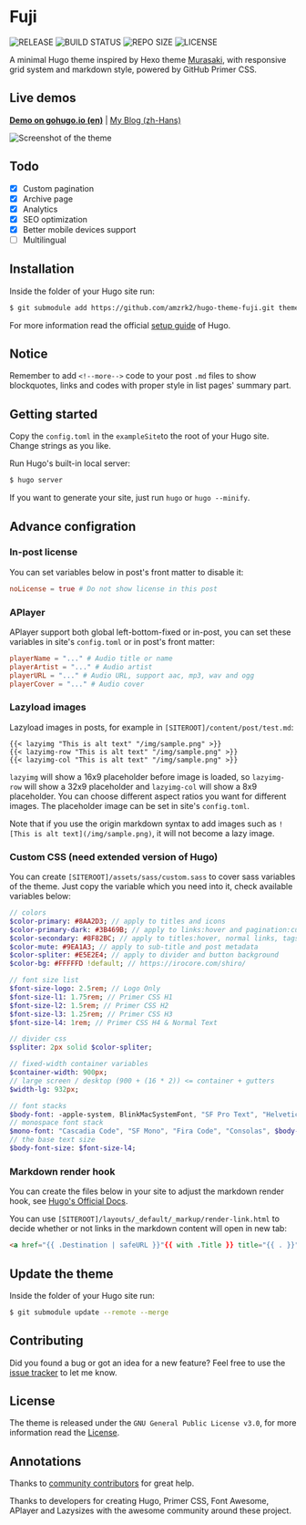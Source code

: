 # Fuji

![RELEASE](https://img.shields.io/github/v/release/amzrk2/hugo-theme-fuji) ![BUILD STATUS](https://img.shields.io/github/workflow/status/amzrk2/hugo-theme-fuji/Build%20Test) ![REPO SIZE](https://img.shields.io/github/repo-size/amzrk2/hugo-theme-fuji) ![LICENSE](https://img.shields.io/github/license/amzrk2/hugo-theme-fuji)

A minimal Hugo theme inspired by Hexo theme [Murasaki](https://github.com/printempw/hexo-theme-murasaki/), with responsive grid system and markdown style, powered by GitHub Primer CSS.

## Live demos

[**Demo on gohugo.io (en)**](https://themes.gohugo.io/theme/hugo-theme-fuji/) | [My Blog (zh-Hans)](https://blog.amzrk2.cc/)

![Screenshot of the theme](https://raw.githubusercontent.com/amzrk2/hugo-theme-fuji/master/images/screenshot.png)

## Todo

- [x] Custom pagination
- [x] Archive page
- [x] Analytics
- [x] SEO optimization
- [x] Better mobile devices support
- [ ] Multilingual

## Installation

Inside the folder of your Hugo site run:

```bash
$ git submodule add https://github.com/amzrk2/hugo-theme-fuji.git themes/fuji
```

For more information read the official [setup guide](https://gohugo.io/overview/installing/) of Hugo.

## Notice

Remember to add ```<!--more-->``` code to your post ```.md``` files to show blockquotes, links and codes with proper style in list pages' summary part.

## Getting started

Copy the ```config.toml``` in the ```exampleSite```to the root of your Hugo site. Change strings as you like.

Run Hugo's built-in local server:

```bash
$ hugo server
```

If you want to generate your site, just run ```hugo``` or ```hugo --minify```.

## Advance configration

### In-post license

You can set variables below in post's front matter to disable it:

```toml
noLicense = true # Do not show license in this post
```

### APlayer

APlayer support both global left-bottom-fixed or in-post, you can set these variables in site's ```config.toml``` or in post's front matter:

```toml
playerName = "..." # Audio title or name
playerArtist = "..." # Audio artist
playerURL = "..." # Audio URL, support aac, mp3, wav and ogg
playerCover = "..." # Audio cover
```

### Lazyload images

Lazyload images in posts, for example in ```[SITEROOT]/content/post/test.md```:

```go-html-template
{{< lazyimg "This is alt text" "/img/sample.png" >}}
{{< lazyimg-row "This is alt text" "/img/sample.png" >}}
{{< lazyimg-col "This is alt text" "/img/sample.png" >}}
```

```lazyimg``` will show a 16x9 placeholder before image is loaded, so ```lazyimg-row``` will show a 32x9 placeholder and ```lazyimg-col``` will show a 8x9 placeholder. You can choose different aspect ratios you want for different images. The placeholder image can be set in site's ```config.toml```.

Note that if you use the origin markdown syntax to add images such as ```![This is alt text](/img/sample.png)```, it will not become a lazy image.

### Custom CSS (need extended version of Hugo)

You can create ```[SITEROOT]/assets/sass/custom.sass``` to cover sass variables of the theme. Just copy the variable which you need into it, check available variables below:

```sass
// colors
$color-primary: #8AA2D3; // apply to titles and icons
$color-primary-dark: #3B469B; // apply to links:hover and pagination:current
$color-secondary: #8F82BC; // apply to titles:hover, normal links, tags, pagination and sidebars
$color-mute: #9EA1A3; // apply to sub-title and post metadata
$color-spliter: #E5E2E4; // apply to divider and button background
$color-bg: #FFFFFD !default; // https://irocore.com/shiro/

// font size list
$font-size-logo: 2.5rem; // Logo Only
$font-size-l1: 1.75rem; // Primer CSS H1
$font-size-l2: 1.5rem; // Primer CSS H2
$font-size-l3: 1.25rem; // Primer CSS H3
$font-size-l4: 1rem; // Primer CSS H4 & Normal Text

// divider css
$spliter: 2px solid $color-spliter;

// fixed-width container variables
$container-width: 900px;
// large screen / desktop (900 + (16 * 2)) <= container + gutters
$width-lg: 932px;

// font stacks
$body-font: -apple-system, BlinkMacSystemFont, "SF Pro Text", "Helvetica Neue", "Helvetica", "Arial", "PingFang SC", "Hiragino Sans GB", "Source Han Sans CN", "Source Han Sans SC", "Microsoft YaHei", "WenQuanYi Micro Hei", sans-serif;
// monospace font stack
$mono-font: "Cascadia Code", "SF Mono", "Fira Code", "Consolas", $body-font;
// the base text size
$body-font-size: $font-size-l4;
```

### Markdown render hook

You can create the files below in your site to adjust the markdown render hook, see [Hugo's Official Docs](https://gohugo.io/getting-started/configuration-markup#markdown-render-hooks).

You can use ```[SITEROOT]/layouts/_default/_markup/render-link.html``` to decide whether or not links in the markdown content will open in new tab:

```html
<a href="{{ .Destination | safeURL }}"{{ with .Title }} title="{{ . }}"{{ end }}{{ if strings.HasPrefix .Destination "http" }} target="_blank"{{ end }}>{{ .Text | safeHTML }}</a>
```

## Update the theme

Inside the folder of your Hugo site run:

```bash
$ git submodule update --remote --merge
```

## Contributing

Did you found a bug or got an idea for a new feature? Feel free to use the [issue tracker](https://github.com/amzrk2/hugo-theme-fuji/issues) to let me know.

## License

The theme is released under the ```GNU General Public License v3.0```, for more information read the [License](https://github.com/amzrk2/hugo-theme-fuji/blob/master/LICENSE).

## Annotations

Thanks to [community contributors](https://github.com/amzrk2/hugo-theme-fuji/graphs/contributors) for great help.

Thanks to developers for creating Hugo, Primer CSS, Font Awesome, APlayer and Lazysizes with the awesome community around these project.
